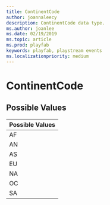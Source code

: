 ```yaml
---
title: ContinentCode
author: joannaleecy
description: ContinentCode data type.
ms.author: joanlee
ms.date: 02/19/2019
ms.topic: article
ms.prod: playfab
keywords: playfab, playstream events
ms.localizationpriority: medium
---
```


# ContinentCode

## Possible Values

|Possible Values|
| :--------------------|
|AF|
|AN|
|AS|
|EU|
|NA|
|OC|
|SA|
